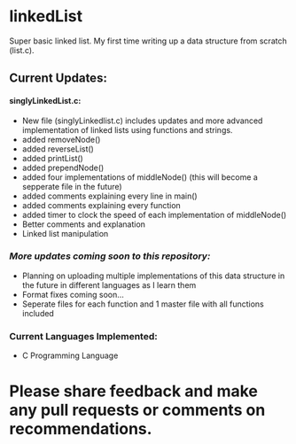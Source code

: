# linkedList
Super basic linked list. My first time writing up a data structure from scratch (list.c).  
  
## Current Updates: 
#### singlyLinkedList.c:  
* New file (singlyLinkedlist.c) includes updates and more advanced implementation of linked lists using functions and strings.  
* added removeNode()
* added reverseList()
* added printList()
* added prependNode()
* added four implementations of middleNode() (this will become a sepperate file in the future)
* added comments explaining every line in main()
* added comments explaining every function
* added timer to clock the speed of each implementation of middleNode()
* Better comments and explanation
* Linked list manipulation



### ***More updates coming soon to this repository:*** ###  
* Planning on uploading multiple implementations of this data structure in the future in different languages as I learn them
* Format fixes coming soon...
* Seperate files for each function and 1 master file with all functions included
  
### Current Languages Implemented:   
* C Programming Language  
  
# Please share feedback and make any pull requests or comments on recommendations.
